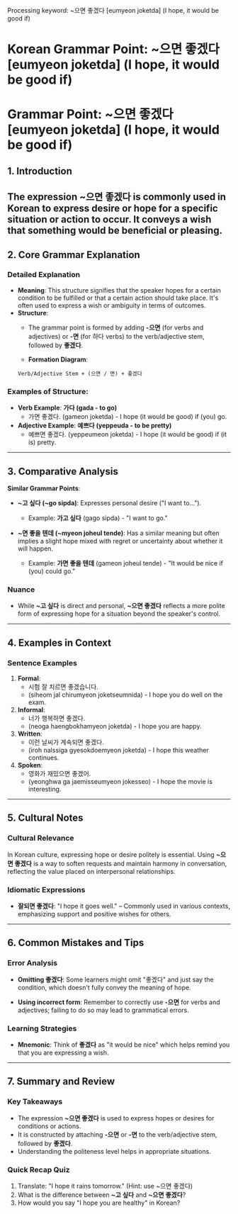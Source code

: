 Processing keyword: ~으면 좋겠다 [eumyeon joketda] (I hope, it would be good if)
# Korean Grammar Point: ~으면 좋겠다 [eumyeon joketda] (I hope, it would be good if)
# Grammar Point: ~으면 좋겠다 [eumyeon joketda] (I hope, it would be good if)
## 1. Introduction
The expression **~으면 좋겠다** is commonly used in Korean to express desire or hope for a specific situation or action to occur. It conveys a wish that something would be beneficial or pleasing.
---
## 2. Core Grammar Explanation
### Detailed Explanation
- **Meaning**: This structure signifies that the speaker hopes for a certain condition to be fulfilled or that a certain action should take place. It's often used to express a wish or ambiguity in terms of outcomes.
- **Structure**: 
  - The grammar point is formed by adding **-으면** (for verbs and adjectives) or **-면** (for 하다 verbs) to the verb/adjective stem, followed by **좋겠다**.
  
  - **Formation Diagram**:
  ```
  Verb/Adjective Stem + (으면 / 면) + 좋겠다
  ```
### Examples of Structure:
- **Verb Example**: **가다 (gada - to go)**
  - 가면 좋겠다. (gameon joketda) - I hope (it would be good) if (you) go.
- **Adjective Example**: **예쁘다 (yeppeuda - to be pretty)**
  - 예쁘면 좋겠다. (yeppeumeon joketda) - I hope (it would be good) if (it is) pretty.
---
## 3. Comparative Analysis
**Similar Grammar Points**:
- **~고 싶다 (~go sipda)**: Expresses personal desire ("I want to...").
  - Example: **가고 싶다** (gago sipda) - "I want to go."
  
- **~면 좋을 텐데 (~myeon joheul tende)**: Has a similar meaning but often implies a slight hope mixed with regret or uncertainty about whether it will happen.
  - Example: **가면 좋을 텐데** (gameon joheul tende) - "It would be nice if (you) could go."
### Nuance
- While **~고 싶다** is direct and personal, **~으면 좋겠다** reflects a more polite form of expressing hope for a situation beyond the speaker's control.
---
## 4. Examples in Context
### Sentence Examples
1. **Formal**: 
   - 시험 잘 치르면 좋겠습니다. 
   - (siheom jal chirumyeon joketseumnida) - I hope you do well on the exam.
2. **Informal**: 
   - 너가 행복하면 좋겠다. 
   - (neoga haengbokhamyeon joketda) - I hope you are happy.
3. **Written**: 
   - 이런 날씨가 계속되면 좋겠다. 
   - (iroh nalssiga gyesokdoemyeon joketda) - I hope this weather continues.
4. **Spoken**: 
   - 영화가 재밌으면 좋겠어. 
   - (yeonghwa ga jaemisseumyeon jokesseo) - I hope the movie is interesting.
---
## 5. Cultural Notes
### Cultural Relevance
In Korean culture, expressing hope or desire politely is essential. Using **~으면 좋겠다** is a way to soften requests and maintain harmony in conversation, reflecting the value placed on interpersonal relationships.
### Idiomatic Expressions
- **잘되면 좋겠다**: "I hope it goes well." – Commonly used in various contexts, emphasizing support and positive wishes for others.
---
## 6. Common Mistakes and Tips
### Error Analysis
- **Omitting 좋겠다**: Some learners might omit "좋겠다" and just say the condition, which doesn't fully convey the meaning of hope.
  
- **Using incorrect form**: Remember to correctly use **-으면** for verbs and adjectives; failing to do so may lead to grammatical errors.
### Learning Strategies
- **Mnemonic**: Think of **좋겠다** as "it would be nice" which helps remind you that you are expressing a wish. 
---
## 7. Summary and Review
### Key Takeaways
- The expression **~으면 좋겠다** is used to express hopes or desires for conditions or actions.
- It is constructed by attaching **-으면** or **-면** to the verb/adjective stem, followed by **좋겠다**.
- Understanding the politeness level helps in appropriate situations.
### Quick Recap Quiz
1. Translate: "I hope it rains tomorrow." (Hint: use ~으면 좋겠다)
2. What is the difference between **~고 싶다** and **~으면 좋겠다**?
3. How would you say "I hope you are healthy" in Korean?
